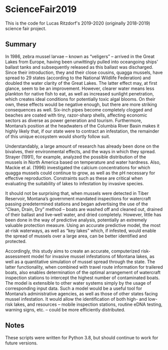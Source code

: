 # ScienceFair2019

This is the code for Lucas Ritzdorf's 2019-2020 (originally 2018-2019) science fair project.

## Summary

In 1986, zebra mussel larvae – known as “veligers” – arrived in the Great Lakes from Europe, having been unwittingly pulled into oceangoing ships’ ballast tanks and subsequently released as this ballast was discharged. Since their introduction, they and their close cousins, quagga mussels, have spread to 29 states (according to the National Wildlife Federation) and doubled the water clarity of the Great Lakes. The latter effect may, at first glance, seem to be an improvement. However, clearer water means less plankton for native fish to eat, as well as increased sunlight penetration, which creates ideal conditions for potentially toxic algal blooms. On their own, these effects would be negative enough, but there are more striking consequences as well. Six-inch pipes become completely clogged and beaches are coated with tiny, razor-sharp shells, affecting economic sectors as diverse as power generation and tourism. Furthermore, Montana’s position at the headwaters of the Columbia River Basin makes it highly likely that, if our state were to contract an infestation, the remainder of this unique ecosystem would shortly follow suit.

Understandably, a large amount of research has already been done on the bivalves, their environmental effects, and the ways in which they spread. Strayer (1991), for example, analyzed the possible distribution of the mussels in North America based on temperature and water hardness. Also, Mackie et al. (1996) investigated the calcium concentrations for which quagga mussels could continue to grow, as well as the pH necessary for effective reproduction. Constraints such as these are critical when evaluating the suitability of lakes to infestation by invasive species.

It should not be surprising that, when mussels were detected in Tiber Reservoir, Montana’s government mandated inspections for watercraft passing predetermined stations and began advertising the use of the “Clean, Drain, Dry” method – boats are washed off and cleaned out, drained of their ballast and live-well water, and dried completely. However, little has been done in the way of predictive analysis, potentially an extremely valuable protection measure. Using an accurate predictive model, the most at-risk waterways, as well as “key lakes” which, if infested, would enable the spread of mussels over a large area, can be better identified and protected.

Accordingly, this study aims to create an accurate, computerized risk-assessment model for invasive mussel infestations of Montana lakes, as well as a quantitative simulation of mussel spread through the state. The latter functionality, when combined with travel route information for trailered boats, also enables determination of the optimal arrangement of watercraft inspection stations to intercept the highest number of contaminated boats. The model is extensible to other water systems simply by the usage of corresponding input data. Such a model would be a useful tool for Montana’s administrative agencies, as well as those of other states facing mussel infestation. It would allow the identification of both high- and low-risk lakes, and resources – mobile inspection stations, routine eDNA testing, warning signs, etc. – could be more efficiently distributed.

## Notes

These scripts were written for Python 3.8, but should continue to work for future versions.